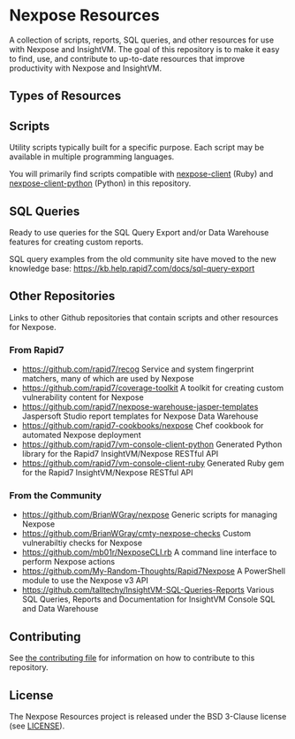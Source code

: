 # Nexpose Resources

A collection of scripts, reports, SQL queries, and other resources for use with Nexpose and InsightVM. The goal of this repository is to make it easy to find, use, and contribute to up-to-date resources that improve productivity with Nexpose and InsightVM.

## Types of Resources

## Scripts

Utility scripts typically built for a specific purpose. Each script may be available in multiple programming languages.

You will primarily find scripts compatible with [nexpose-client](https://github.com/rapid7/nexpose-client) (Ruby) and [nexpose-client-python](https://github.com/rapid7/nexpose-client-python) (Python) in this repository.

## SQL Queries

Ready to use queries for the SQL Query Export and/or Data Warehouse features for creating custom reports.

SQL query examples from the old community site have moved to the new knowledge base: <https://kb.help.rapid7.com/docs/sql-query-export>

## Other Repositories

Links to other Github repositories that contain scripts and other resources for Nexpose.

### From Rapid7

- <https://github.com/rapid7/recog> Service and system fingerprint matchers, many of which are used by Nexpose
- <https://github.com/rapid7/coverage-toolkit> A toolkit for creating custom vulnerability content for Nexpose
- <https://github.com/rapid7/nexpose-warehouse-jasper-templates> Jaspersoft Studio report templates for Nexpose Data Warehouse
- <https://github.com/rapid7-cookbooks/nexpose> Chef cookbook for automated Nexpose deployment
- <https://github.com/rapid7/vm-console-client-python> Generated Python library for the Rapid7 InsightVM/Nexpose RESTful API
- <https://github.com/rapid7/vm-console-client-ruby> Generated Ruby gem for the Rapid7 InsightVM/Nexpose RESTful API

### From the Community

- <https://github.com/BrianWGray/nexpose> Generic scripts for managing Nexpose
- <https://github.com/BrianWGray/cmty-nexpose-checks> Custom vulnerabiltiy checks for Nexpose
- <https://github.com/mb01r/NexposeCLI.rb> A command line interface to perform Nexpose actions
- <https://github.com/My-Random-Thoughts/Rapid7Nexpose> A PowerShell module to use the Nexpose v3 API
- <https://github.com/talltechy/InsightVM-SQL-Queries-Reports> Various SQL Queries, Reports and Documentation for InsightVM Console SQL and Data Warehouse

## Contributing

See [the contributing file](.github/CONTRIBUTING.md) for information on how to contribute to this repository.

## License

The Nexpose Resources project is released under the BSD 3-Clause license (see [LICENSE](./LICENSE)).
